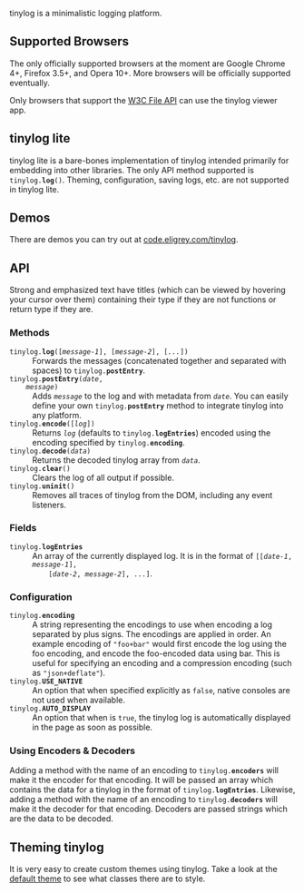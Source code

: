 tinylog is a minimalistic logging platform.


Supported Browsers
------------------

The only officially supported browsers at the moment are Google Chrome 4+, Firefox 3.5+,
and Opera 10+. More browsers will be officially supported eventually.

Only browsers that support the [W3C File API][1] can use the tinylog viewer app.


tinylog lite
------------

tinylog lite is a bare-bones implementation of tinylog intended primarily for embedding
into other libraries. The only API method supported is
<code>tinylog.<strong title="void">log</strong>()</code>. Theming, configuration, saving
logs, etc. are not supported in tinylog lite.


Demos
-----

There are demos you can try out at [code.eligrey.com/tinylog][2].


API
---

Strong and emphasized text have titles (which can be viewed by hovering your cursor over
them) containing their type if they are not functions or return type if they are.


### Methods

<dl>
  <dt><code>tinylog.<strong title="void">log</strong>([<em title="String">message-1</em>], [<em title="String">message-2</em>], [<em title="String">...</em>])</code></dt>
  <dd>
    Forwards the messages (concatenated together and separated with spaces) to
    <code>tinylog.<strong title="void">postEntry</strong></code>.
  </dd>
  
  <dt>
    <code>tinylog.<strong title="void">postEntry</strong>(<em title="Date">date</em>,
    <em title="String">message</em>)</code>
  </dt>
  <dd>
    Adds <code><em title="String">message</em></code> to the log and with metadata from
    <code><em title="Date">date</em></code>. You can easily define your own
    <code>tinylog.<strong title="void">postEntry</strong></code> method to integrate
    tinylog into any platform.
  </dd>
  
  <dt><code>tinylog.<strong title="String">encode</strong>([<em title="Array">log</em>])</code></dt>
  <dd>
    Returns <code><em title="Array">log</em></code> (defaults to
    <code>tinylog.<strong title="Array">logEntries</strong></code>) encoded using the
    encoding specified by <code>tinylog.<strong title="String">encoding</strong></code>.
  </dd>
  
  <dt><code>tinylog.<strong title="Array">decode</strong>(<em title="String">data</em>)</code></dt>
  <dd>
    Returns the decoded tinylog array from <code><em title="String">data</em></code>.
  </dd>
  
  <dt><code>tinylog.<strong title="void">clear</strong>()</code></dt>
  <dd>Clears the log of all output if possible.</dd>
  
  <dt><code>tinylog.<strong title="void">uninit</strong>()</code></dt>
  <dd>Removes all traces of tinylog from the DOM, including any event listeners.</dd>
</dl>

### Fields

<dl>
  <dt><code>tinylog.<strong title="Array">logEntries</strong></code></dt>
  <dd>
    An array of the currently displayed log. It is in the format of
    <code>[[<em title="Date">date-1</em>, <em title="String">message-1</em>],
    [<em title="Date">date-2</em>, <em title="String">message-2</em>], ...]</code>.
  </dd>
</dl>


### Configuration

<dl>
  <dt><code>tinylog.<strong title="String">encoding</strong></code></dt>
  <dd>
    A string representing the encodings to use when encoding a log separated by plus
    signs. The encodings are applied in order. An example encoding of
    <code>"foo+bar"</code> would first encode the log using the foo encoding, and encode
    the foo-encoded data using bar. This is useful for specifying an encoding and a
    compression encoding (such as <code>"json+deflate"</code>).
  </dd>
  
  <dt><code>tinylog.<strong title="Boolean">USE_NATIVE</strong></code></dt>
  <dd>
    An option that when specified explicitly as <code>false</code>, native consoles are
    not used when available.
  </dd>
  
  <dt><code>tinylog.<strong title="Boolean">AUTO_DISPLAY</strong></code></dt>
  <dd>
    An option that when is <code>true</code>, the tinylog log is automatically displayed
    in the page as soon as possible.
  </dd>
</dl>


### Using Encoders &amp; Decoders

Adding a method with the name of an encoding to
<code>tinylog.<strong title="Object">encoders</strong></code> will make it the encoder
for that encoding. It will be passed an array which contains the data for a tinylog in
the format of <code>tinylog.<strong title="Array">logEntries</strong></code>. Likewise,
adding a method with the name of an encoding to
<code>tinylog.<strong title="Object">decoders</strong></code> will make it the decoder
for that encoding. Decoders are passed strings which are the data to be decoded.


Theming tinylog
---------------

It is very easy to create custom themes using tinylog. Take a look at the
[default theme][3] to see what classes there are to style.



 [1]: http://www.w3.org/TR/FileAPI/
 [2]: http://code.eligrey.com/tinylog/
 [3]: http://github.com/eligrey/tinylog/blob/master/themes/default.tinylog.css
